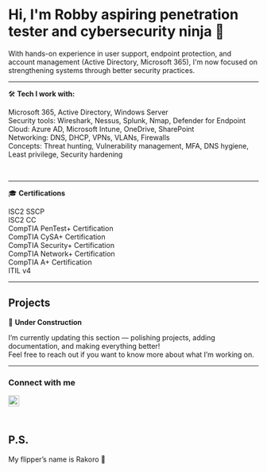 # Hi, I'm Robby aspiring penetration tester and cybersecurity ninja 🥷


With hands-on experience in user support, endpoint protection, and account management (Active Directory, Microsoft 365), I'm now focused on strengthening systems through better security practices.

---

🛠️ **Tech I work with:**

Microsoft 365, Active Directory, Windows Server  
Security tools: Wireshark, Nessus, Splunk, Nmap, Defender for Endpoint  
Cloud: Azure AD, Microsoft Intune, OneDrive, SharePoint  
Networking: DNS, DHCP, VPNs, VLANs, Firewalls  
Concepts: Threat hunting, Vulnerability management, MFA, DNS hygiene, Least privilege, Security hardening  

&nbsp;

---

🎓 **Certifications**

ISC2 SSCP  
ISC2 CC  
CompTIA PenTest+ Certification  
CompTIA CySA+ Certification  
CompTIA Security+ Certification  
CompTIA Network+ Certification  
CompTIA A+ Certification  
ITIL v4  
 

---

## Projects

🚧 **Under Construction**

I’m currently updating this section — polishing projects, adding documentation, and making everything better!  
Feel free to reach out if you want to know more about what I’m working on.


---

### Connect with me

[<img align="left" alt="RobertPatten | LinkedIn" width="22px" src="https://cdn.jsdelivr.net/npm/simple-icons@v3/icons/linkedin.svg" />][linkedin] &nbsp;&nbsp;

<br clear="left" />

[linkedin]: https://www.linkedin.com/in/robertwpatten/


## P.S.

My flipper’s name is Rakoro 🐬
